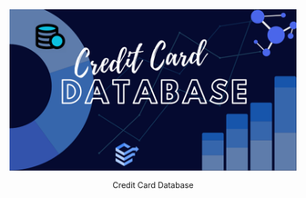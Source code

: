<div align="center" >
 <img src="images/poster.png" alt="poster" width="650">
 <p> Credit Card Database</p>
</div>

